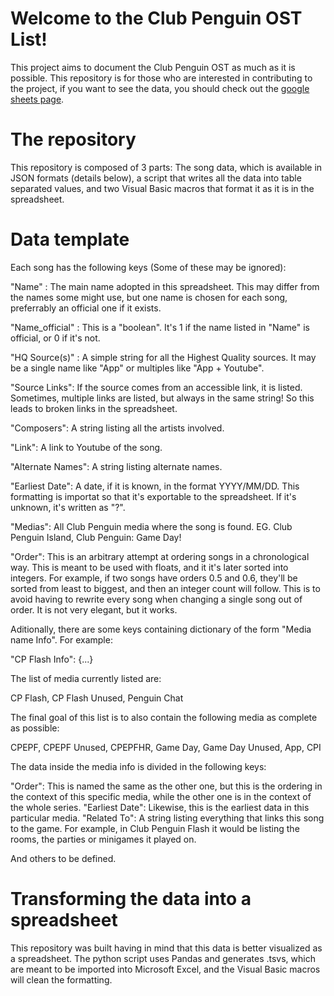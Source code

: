 # Welcome to the Club Penguin OST List!

This project aims to document the Club Penguin OST as much as it is possible. This repository is for those who are interested in contributing to the project, if you want to see the data, you should check out the [google sheets page](https://docs.google.com/spreadsheets/d/140Kui6g27N4FXXKX844JWxprgJ6xwbSBso8AGXaLYLM/edit#gid=1754104519).

# The repository

This repository is composed of 3 parts: The song data, which is available in JSON formats (details below), a script that writes all the data into table separated values, and two Visual Basic macros that format it as it is in the spreadsheet.

# Data template

Each song has the following keys (Some of these may be ignored):

"Name" : The main name adopted in this spreadsheet. This may differ from the names some might use, but one name is chosen for each song, preferrably an official one if it exists.

"Name_official" : This is a "boolean". It's 1 if the name listed in "Name" is official, or 0 if it's not.

"HQ Source(s)" : A simple string for all the Highest Quality sources. It may be a single name like "App" or multiples like "App + Youtube".

"Source Links": If the source comes from an accessible link, it is listed. Sometimes, multiple links are listed, but always in the same string! So this leads to broken links in the spreadsheet.

"Composers": A string listing all the artists involved.

"Link": A link to Youtube of the song.

"Alternate Names": A string listing alternate names.

"Earliest Date": A date, if it is known, in the format YYYY/MM/DD. This formatting is importat so that it's exportable to the spreadsheet. If it's unknown, it's written as "?".

"Medias": All Club Penguin media where the song is found. EG. Club Penguin Island, Club Penguin: Game Day!

"Order": This is an arbitrary attempt at ordering songs in a chronological way. This is meant to be used with floats, and it it's later sorted into integers. For example, if two songs have orders 0.5 and 0.6, they'll be sorted from least to biggest, and then an integer count will follow. This is to avoid having to rewrite every song when changing a single song out of order. It is not very elegant, but it works.

Aditionally, there are some keys containing dictionary of the form "Media name Info". For example:

"CP Flash Info": {...}

The list of media currently listed are:

CP Flash, CP Flash Unused, Penguin Chat

The final goal of this list is to also contain the following media as complete as possible:

CPEPF, CPEPF Unused, CPEPFHR, Game Day, Game Day Unused, App, CPI

The data inside the media info is divided in the following keys:

"Order": This is named the same as the other one, but this is the ordering in the context of this specific media, while the other one is in the context of the whole series.
"Earliest Date": Likewise, this is the earliest data in this particular media.
"Related To": A string listing everything that links this song to the game. For example, in Club Penguin Flash it would be listing the rooms, the parties or minigames it played on.

And others to be defined.

# Transforming the data into a spreadsheet

This repository was built having in mind that this data is better visualized as a spreadsheet. The python script uses Pandas and generates .tsvs, which are meant to be imported into Microsoft Excel, and the Visual Basic macros will clean the formatting.

